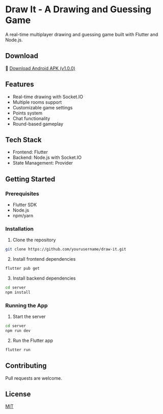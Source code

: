 # Draw It - A Drawing and Guessing Game

A real-time multiplayer drawing and guessing game built with Flutter and Node.js.

## Download
📱 [Download Android APK (v1.0.0)](https://github.com/purval26/skribbl_clone/raw/refs/heads/release_v1.0.0_clean/releases/skribbl_clone_v1.0.0.apk?download=)


## Features
- Real-time drawing with Socket.IO
- Multiple rooms support
- Customizable game settings
- Points system
- Chat functionality
- Round-based gameplay

## Tech Stack
- Frontend: Flutter
- Backend: Node.js with Socket.IO
- State Management: Provider

## Getting Started

### Prerequisites
- Flutter SDK
- Node.js
- npm/yarn

### Installation

1. Clone the repository
```bash
git clone https://github.com/yourusername/draw-it.git
```

2. Install frontend dependencies
```bash
flutter pub get
```

3. Install backend dependencies
```bash
cd server
npm install
```

### Running the App

1. Start the server
```bash
cd server
npm run dev
```

2. Run the Flutter app
```bash
flutter run
```

## Contributing
Pull requests are welcome.

## License
[MIT](https://choosealicense.com/licenses/mit/)